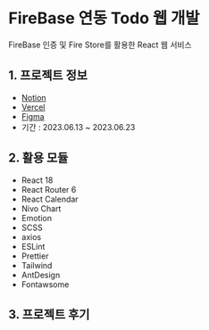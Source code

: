 # FireBase 연동 Todo 웹 개발

FireBase 인증 및 Fire Store를 활용한 React 웹 서비스

## 1. 프로젝트 정보

- [Notion](https://)
- [Vercel](https://)
- [Figma](https://)
- 기간 : 2023.06.13 ~ 2023.06.23

## 2. 활용 모듈

- React 18
- React Router 6
- React Calendar
- Nivo Chart
- Emotion
- SCSS
- axios
- ESLint
- Prettier
- Tailwind
- AntDesign
- Fontawsome

## 3. 프로젝트 후기
